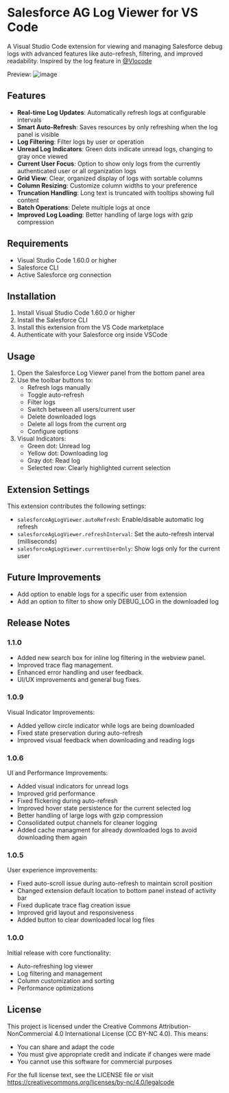 # Salesforce AG Log Viewer for VS Code

A Visual Studio Code extension for viewing and managing Salesforce debug logs with advanced features like auto-refresh, filtering, and improved readability. Inspired by the log feature in [@Vlocode](https://github.com/Codeneos/vlocode)

Preview:
![image](https://github.com/user-attachments/assets/cb168da2-a030-44c7-b313-883262ffed43)

## Features

* **Real-time Log Updates**: Automatically refresh logs at configurable intervals
* **Smart Auto-Refresh**: Saves resources by only refreshing when the log panel is visible
* **Log Filtering**: Filter logs by user or operation
* **Unread Log Indicators**: Green dots indicate unread logs, changing to gray once viewed
* **Current User Focus**: Option to show only logs from the currently authenticated user or all organization logs
* **Grid View**: Clear, organized display of logs with sortable columns
* **Column Resizing**: Customize column widths to your preference
* **Truncation Handling**: Long text is truncated with tooltips showing full content
* **Batch Operations**: Delete multiple logs at once
* **Improved Log Loading**: Better handling of large logs with gzip compression

## Requirements

* Visual Studio Code 1.60.0 or higher
* Salesforce CLI
* Active Salesforce org connection

## Installation

1. Install Visual Studio Code 1.60.0 or higher
2. Install the Salesforce CLI
3. Install this extension from the VS Code marketplace
4. Authenticate with your Salesforce org inside VSCode

## Usage

1. Open the Salesforce Log Viewer panel from the bottom panel area
2. Use the toolbar buttons to:
   * Refresh logs manually
   * Toggle auto-refresh
   * Filter logs
   * Switch between all users/current user
   * Delete downloaded logs
   * Delete all logs from the current org
   * Configure options
3. Visual Indicators:
   * Green dot: Unread log
   * Yellow dot: Downloading log
   * Gray dot: Read log
   * Selected row: Clearly highlighted current selection

## Extension Settings

This extension contributes the following settings:

* `salesforceAgLogViewer.autoRefresh`: Enable/disable automatic log refresh
* `salesforceAgLogViewer.refreshInterval`: Set the auto-refresh interval (milliseconds)
* `salesforceAgLogViewer.currentUserOnly`: Show logs only for the current user

## Future Improvements

   * Add option to enable logs for a specific user from extension
   * Add an option to filter to show only DEBUG_LOG in the downloaded log

## Release Notes

### 1.1.0
* Added new search box for inline log filtering in the webview panel.
* Improved trace flag management.
* Enhanced error handling and user feedback.
* UI/UX improvements and general bug fixes.

### 1.0.9

Visual Indicator Improvements:
* Added yellow circle indicator while logs are being downloaded
* Fixed state preservation during auto-refresh
* Improved visual feedback when downloading and reading logs

### 1.0.6

UI and Performance Improvements:
* Added visual indicators for unread logs
* Improved grid performance
* Fixed flickering during auto-refresh
* Improved hover state persistence for the current selected log
* Better handling of large logs with gzip compression
* Consolidated output channels for cleaner logging
* Added cache managment for already downloaded logs to avoid downloading them again

### 1.0.5

User experience improvements:
* Fixed auto-scroll issue during auto-refresh to maintain scroll position
* Changed extension default location to bottom panel instead of activity bar
* Fixed duplicate trace flag creation issue
* Improved grid layout and responsiveness
* Added button to clear downloaded local log files

### 1.0.0

Initial release with core functionality:
* Auto-refreshing log viewer
* Log filtering and management
* Column customization and sorting
* Performance optimizations

## License

This project is licensed under the Creative Commons Attribution-NonCommercial 4.0 International License (CC BY-NC 4.0). This means:

* You can share and adapt the code
* You must give appropriate credit and indicate if changes were made
* You cannot use this software for commercial purposes

For the full license text, see the LICENSE file or visit https://creativecommons.org/licenses/by-nc/4.0/legalcode
